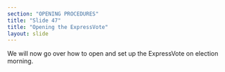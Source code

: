 ```yaml
---
section: "OPENING PROCEDURES"
title: "Slide 47"
title: "Opening the ExpressVote"
layout: slide
---
```


We will now go over how to open and set up the ExpressVote on election morning.
